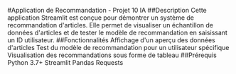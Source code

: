 #Application de Recommandation - Projet 10 IA
##Description
Cette application Streamlit est conçue pour démontrer un système de recommandation d'articles. Elle permet de visualiser un échantillon de données d'articles et de tester le modèle de recommandation en saisissant un ID utilisateur.
##Fonctionnalités
Affichage d'un aperçu des données d'articles
Test du modèle de recommandation pour un utilisateur spécifique
Visualisation des recommandations sous forme de tableau
##Prérequis
Python 3.7+
Streamlit
Pandas
Requests

